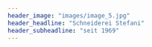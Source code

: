 ```yaml
---
header_image: "images/image_5.jpg"
header_headline: "Schneiderei Stefani"
header_subheadline: "seit 1969"
---
```

